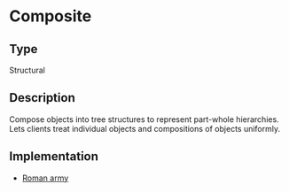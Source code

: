 # Composite

## Type

Structural

## Description

Compose objects into tree structures to represent part-whole hierarchies. Lets clients treat individual objects and compositions of objects uniformly.

## Implementation

- [Roman army](roman_army)
